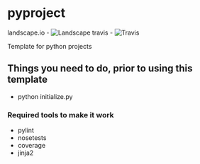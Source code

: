 # pyproject
landscape.io - ![Landscape](https://landscape.io/github/T-002/pyproject/master/landscape.svg?style=flat)
travis       - ![Travis](https://travis-ci.org/T-002/pyproject.svg?branch=develop)

Template for python projects

## Things you need to do, prior to using this template

  * python initialize.py

### Required tools to make it work

  * pylint
  * nosetests
  * coverage
  * jinja2
